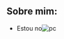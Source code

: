 ## Sobre mim:
* Estou no![pc](https://user-images.githubusercontent.com/65691094/126377146-6983b582-cedc-49bd-92f6-3863cc3b1e61.png)
